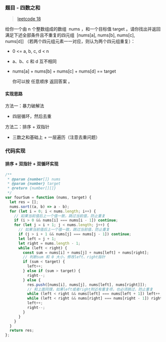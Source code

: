 ### 题目 - 四数之和

> [leetcode 18](https://leetcode-cn.com/problems/4sum/)

给你一个由 n 个整数组成的数组  nums ，和一个目标值 target 。请你找出并返回满足下述全部条件且不重复的四元组  [nums[a], nums[b], nums[c], nums[d]] （若两个四元组元素一一对应，则认为两个四元组重复）：

- 0 <= a, b, c, d < n
- a、b、c 和 d 互不相同
- nums[a] + nums[b] + nums[c] + nums[d] == target

  你可以按 任意顺序 返回答案 。

#### 实现思路

方法一：暴力破解法

- 四层循环，然后去重

方法二：排序 + 双指针

- 三数之和基础上 + 一层遍历（注意去重问题）

### 代码实现

#### 排序 + 双指针 + 双循环实现

```js
/**
 * @param {number[]} nums
 * @param {number} target
 * @return {number[][]}
 */
var fourSum = function (nums, target) {
  let res = [];
  nums.sort((a, b) => a - b);
  for (let i = 0; i < nums.length; i++) {
    // 如果当前值后上一个值一致，跳过当前值，防止重复
    if (i > 0 && nums[i] === nums[i - 1]) continue;
    for (let j = i + 1; j < nums.length; j++) {
      // 如果当前值后上一个值一致，跳过当前值，防止重复
      if (j > i + 1 && nums[j] === nums[j - 1]) continue;
      let left = j + 1;
      let right = nums.length - 1;
      while (left < right) {
        const sum = nums[i] + nums[j] + nums[left] + nums[right];
        // 判断sum 和 0 大小，修改left、right指针
        if (sum < target) {
          left++;
        } else if (sum > target) {
          right--;
        } else {
          res.push([nums[i], nums[j], nums[left], nums[right]]);
          // 和上面同理，如果left或者right附近有重复项，也必须跳过，防止重复
          while (left < right && nums[left] === nums[left + 1]) left++;
          while (left < right && nums[right] === nums[right - 1]) right--;
          left++;
          right--;
        }
      }
    }
  }
  return res;
};
```
